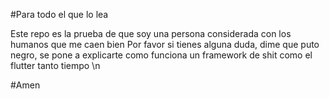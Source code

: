 #Para todo el que lo lea

Este repo es la prueba de que soy una persona considerada con los humanos que me caen bien 
Por favor si tienes alguna duda, dime que puto negro, se pone a explicarte como funciona un framework de shit como el flutter tanto tiempo \n

#Amen


